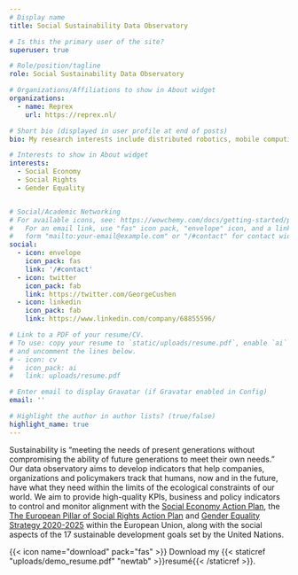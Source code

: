 ```yaml
---
# Display name
title: Social Sustainability Data Observatory

# Is this the primary user of the site?
superuser: true

# Role/position/tagline
role: Social Sustainability Data Observatory

# Organizations/Affiliations to show in About widget
organizations:
  - name: Reprex
    url: https://reprex.nl/

# Short bio (displayed in user profile at end of posts)
bio: My research interests include distributed robotics, mobile computing and programmable matter.

# Interests to show in About widget
interests:
  - Social Economy
  - Social Rights
  - Gender Equality


# Social/Academic Networking
# For available icons, see: https://wowchemy.com/docs/getting-started/page-builder/#icons
#   For an email link, use "fas" icon pack, "envelope" icon, and a link in the
#   form "mailto:your-email@example.com" or "/#contact" for contact widget.
social:
  - icon: envelope
    icon_pack: fas
    link: '/#contact'
  - icon: twitter
    icon_pack: fab
    link: https://twitter.com/GeorgeCushen
  - icon: linkedin
    icon_pack: fab
    link: https://www.linkedin.com/company/68855596/

# Link to a PDF of your resume/CV.
# To use: copy your resume to `static/uploads/resume.pdf`, enable `ai` icons in `params.toml`,
# and uncomment the lines below.
# - icon: cv
#   icon_pack: ai
#   link: uploads/resume.pdf

# Enter email to display Gravatar (if Gravatar enabled in Config)
email: ''

# Highlight the author in author lists? (true/false)
highlight_name: true
---
```


Sustainability is “meeting the needs of present generations without compromising the ability of future generations to meet their own needs.” Our data observatory aims to develop indicators that help companies, organizations and policymakers track that humans, now and in the future, have what they need within the limits of the ecological constraints of our world. We aim to provide high-quality KPIs, business and policy indicators to control and monitor alignment with the [Social Economy Action Plan](https://ec.europa.eu/social/main.jsp?catId=1537&langId=en), the [The European Pillar of Social Rights Action Plan](https://ec.europa.eu/info/strategy/priorities-2019-2024/economy-works-people/jobs-growth-and-investment/european-pillar-social-rights/european-pillar-social-rights-action-plan_en) and 
[Gender Equality Strategy 2020-2025](https://ec.europa.eu/info/policies/justice-and-fundamental-rights/gender-equality/gender-equality-strategy_en) within the European Union, along with the social aspects of the 17 sustainable development goals set by the United Nations. 

{{< icon name="download" pack="fas" >}} Download my {{< staticref "uploads/demo_resume.pdf" "newtab" >}}resumé{{< /staticref >}}.
